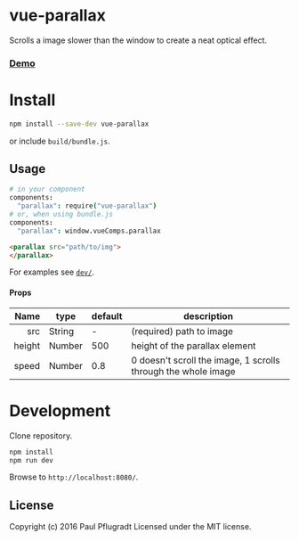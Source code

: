 # vue-parallax

Scrolls a image slower than the window to create a neat optical effect.

### [Demo](https://vue-comps.github.io/vue-parallax)


# Install

```sh
npm install --save-dev vue-parallax
```
or include `build/bundle.js`.

## Usage
```coffee
# in your component
components:
  "parallax": require("vue-parallax")
# or, when using bundle.js
components:
  "parallax": window.vueComps.parallax
```
```html
<parallax src="path/to/img">
</parallax>
```

For examples see [`dev/`](dev/).

#### Props
| Name | type | default | description |
| ---:| --- | ---| --- |
| src | String | - | (required) path to image |
| height | Number | 500 | height of the parallax element |
| speed | Number | 0.8 | 0 doesn't scroll the image, 1 scrolls through the whole image  |


# Development
Clone repository.
```sh
npm install
npm run dev
```
Browse to `http://localhost:8080/`.

## License
Copyright (c) 2016 Paul Pflugradt
Licensed under the MIT license.
